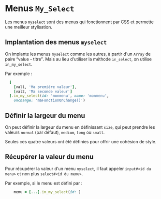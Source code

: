 # Menus `My_Select`

Les menus `myselect` sont des menus qui fonctionnent par CSS et permette une meilleur stylisation.

## Implantation des menus `myselect`

On implante les menus `myselect` comme les autres, à partir d'un `Array` de paire <q>value - titre</q>. Mais au lieu d'utiliser la méthode `in_select`, on utilise `in_my_select`.

Par exemple :

~~~ruby
  [
    [val1, 'Ma première valeur'],
    [val2, 'Ma seconde valeur']
  ].in_my_select(id: 'monmenu', name: 'monmenu',
    onchange: 'maFonctionOnChange()')
~~~

## Définir la largeur du menu

On peut définir la largeur du menu en définissant `size`, qui peut prendre les valeurs `normal` (par défaut), `medium`, `long` ou `small`.

Seules ces quatre valeurs ont été définies pour offrir une cohésion de style.

## Récupérer la valeur du menu

Pour récupérer la valeur d'un menu `myselect`, il faut appeler `input#<id du menu>` et non plus `select#<id du menu>`.

Par exemple, si le menu est défini par :

~~~ruby
    menu = [...].in_my_select(id: )
~~~
